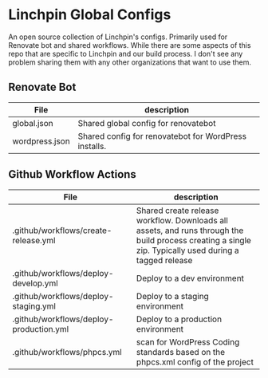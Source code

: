 # Linchpin Global Configs
An open source collection of Linchpin's configs. Primarily used for Renovate bot and shared workflows. While there are some aspects of this repo that are specific to Linchpin and our build process. I don't see any problem sharing them with any other organizations that want to use them.

## Renovate Bot

|File| description |
|----|-----------|
| global.json | Shared global config for renovatebot | 
| wordpress.json | Shared config for renovatebot for WordPress installs. |

## Github Workflow Actions

|File| description |
|----| -----------|
| .github/workflows/create-release.yml | Shared create release workflow. Downloads all assets, and runs through the build process creating a single zip. Typically used during a tagged release  |
| .github/workflows/deploy-develop.yml | Deploy to a dev environment |
| .github/workflows/deploy-staging.yml | Deploy to a staging environment |
| .github/workflows/deploy-production.yml | Deploy to a production environment |
| .github/workflows/phpcs.yml | scan for WordPress Coding standards based on the phpcs.xml config of the project |
